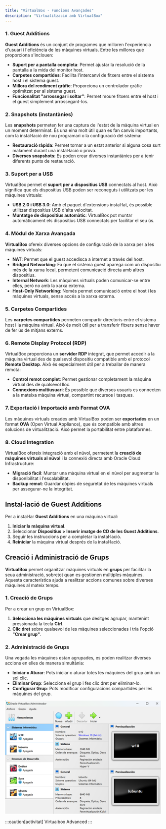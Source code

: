 ```yaml
---
title: "VirtualBox - Funcions Avançades"  
description: "Virtualització amb VirtualBox"  
---
```


### 1. Guest Additions

**Guest Additions** és un conjunt de programes que milloren l'experiència d'usuari i l'eficiència de les màquines virtuals. Entre les millores que proporciona s'inclouen:

- **Suport per a pantalla completa**: Permet ajustar la resolució de la pantalla a la mida del monitor host.
- **Carpetes compartides**: Facilita l'intercanvi de fitxers entre el sistema host i el sistema guest.
- **Millora del rendiment gràfic**: Proporciona un controlador gràfic optimitzat per al sistema guest.
- **Funcionalitat "arrossegar i soltar"**: Permet moure fitxers entre el host i el guest simplement arrossegant-los.

### 2. Snapshots (instantànies)

Les **snapshots** permeten fer una captura de l'estat de la màquina virtual en un moment determinat. És una eina molt útil quan es fan canvis importants, com la instal·lació de nou programari o la configuració del sistema:

- **Restauració ràpida**: Permet tornar a un estat anterior si alguna cosa surt malament durant una instal·lació o prova.
- **Diverses snapshots**: Es poden crear diverses instantànies per a tenir diferents punts de restauració.

### 3. Suport per a USB

VirtualBox permet el **suport per a dispositius USB** connectats al host. Això significa que els dispositius USB poden ser reconeguts i utilitzats per les màquines virtuals:

- **USB 2.0 i USB 3.0**: Amb el paquet d'extensions instal·lat, és possible utilitzar dispositius USB d'alta velocitat.
- **Muntatge de dispositius automàtic**: VirtualBox pot muntar automàticament els dispositius USB connectats per facilitar el seu ús.

### 4. Mòdul de Xarxa Avançada

**VirtualBox** ofereix diverses opcions de configuració de la xarxa per a les màquines virtuals:

- **NAT**: Permet que el guest accedisca a internet a través del host.
- **Bridged Networking**: Fa que el sistema guest aparega com un dispositiu més de la xarxa local, permetent comunicació directa amb altres dispositius.
- **Internal Network**: Les màquines virtuals poden comunicar-se entre elles, però no amb la xarxa externa.
- **Host-Only Networking**: Només permet comunicació entre el host i les màquines virtuals, sense accés a la xarxa externa.

### 5. Carpetes Compartides

Les **carpetes compartides** permeten compartir directoris entre el sistema host i la màquina virtual. Això és molt útil per a transferir fitxers sense haver de fer ús de mitjans externs.

### 6. Remote Display Protocol (RDP)

VirtualBox proporciona un **servidor RDP** integrat, que permet accedir a la màquina virtual des de qualsevol dispositiu compatible amb el protocol **Remote Desktop**. Això és especialment útil per a treballar de manera remota:

- **Control remot complet**: Permet gestionar completament la màquina virtual des de qualsevol lloc.
- **Connexions multiusuari**: És possible que diversos usuaris es connecten a la mateixa màquina virtual, compartint recursos i tasques.

### 7. Exportació i Importació amb Format OVA

Les màquines virtuals creades amb VirtualBox poden ser **exportades** en un format **OVA** (Open Virtual Appliance), que és compatible amb altres solucions de virtualització. Això permet la portabilitat entre plataformes.

### 8. Cloud Integration

VirtualBox ofereix integració amb el núvol, permetent la **creació de màquines virtuals al núvol** i la connexió directa amb Oracle Cloud Infrastructure:

- **Migració fàcil**: Muntar una màquina virtual en el núvol per augmentar la disponibilitat i l'escalabilitat.
- **Backup remot**: Guardar còpies de seguretat de les màquines virtuals per assegurar-ne la integritat.

## Instal·lació de Guest Additions

Per a instal·lar **Guest Additions** en una màquina virtual:

1. **Iniciar la màquina virtual**.
2. Seleccionar **Dispositius > Inserir imatge de CD de les Guest Additions**.
3. Seguir les instruccions per a completar la instal·lació.
4. **Reiniciar** la màquina virtual després de la instal·lació.

## Creació i Administració de Grups 

**VirtualBox** permet organitzar màquines virtuals en **grups** per facilitar la seua administració, sobretot quan es gestionen múltiples màquines. Aquesta característica ajuda a realitzar accions comunes sobre diverses màquines al mateix temps.

### 1. **Creació de Grups**

Per a crear un grup en VirtualBox:
1. **Selecciona les màquines virtuals** que desitges agrupar, mantenint pressionada la tecla **Ctrl**.
2. **Clic dret** sobre qualsevol de les màquines seleccionades i tria l'opció **"Crear grup"**.

### 2. **Administració de Grups**

Una vegada les màquines estan agrupades, es poden realitzar diverses accions en elles de manera simultània:

- **Iniciar o Aturar**: Pots iniciar o aturar totes les màquines del grup amb un sol clic.
- **Eliminar Grup**: Selecciona el grup i fes clic dret per eliminar-lo.
- **Configurar Grup**: Pots modificar configuracions compartides per les màquines del grup.

![Grups en VirtualBox](../../../../assets/ut2/grupos.png)

:::caution[activitat]
Virtualbox Advanced
:::